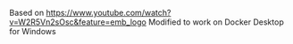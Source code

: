 Based on https://www.youtube.com/watch?v=W2R5Vn2sOsc&feature=emb_logo
Modified to work on Docker Desktop for Windows
